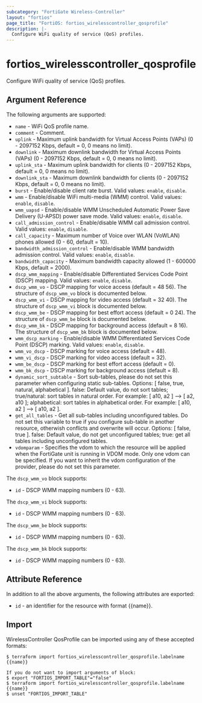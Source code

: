 ```yaml
---
subcategory: "FortiGate Wireless-Controller"
layout: "fortios"
page_title: "FortiOS: fortios_wirelesscontroller_qosprofile"
description: |-
  Configure WiFi quality of service (QoS) profiles.
---
```


# fortios_wirelesscontroller_qosprofile
Configure WiFi quality of service (QoS) profiles.

## Argument Reference

The following arguments are supported:

* `name` - WiFi QoS profile name.
* `comment` - Comment.
* `uplink` - Maximum uplink bandwidth for Virtual Access Points (VAPs) (0 - 2097152 Kbps, default = 0, 0 means no limit).
* `downlink` - Maximum downlink bandwidth for Virtual Access Points (VAPs) (0 - 2097152 Kbps, default = 0, 0 means no limit).
* `uplink_sta` - Maximum uplink bandwidth for clients (0 - 2097152 Kbps, default = 0, 0 means no limit).
* `downlink_sta` - Maximum downlink bandwidth for clients (0 - 2097152 Kbps, default = 0, 0 means no limit).
* `burst` - Enable/disable client rate burst. Valid values: `enable`, `disable`.
* `wmm` - Enable/disable WiFi multi-media (WMM) control. Valid values: `enable`, `disable`.
* `wmm_uapsd` - Enable/disable WMM Unscheduled Automatic Power Save Delivery (U-APSD) power save mode. Valid values: `enable`, `disable`.
* `call_admission_control` - Enable/disable WMM call admission control. Valid values: `enable`, `disable`.
* `call_capacity` - Maximum number of Voice over WLAN (VoWLAN) phones allowed (0 - 60, default = 10).
* `bandwidth_admission_control` - Enable/disable WMM bandwidth admission control. Valid values: `enable`, `disable`.
* `bandwidth_capacity` - Maximum bandwidth capacity allowed (1 - 600000 Kbps, default = 2000).
* `dscp_wmm_mapping` - Enable/disable Differentiated Services Code Point (DSCP) mapping. Valid values: `enable`, `disable`.
* `dscp_wmm_vo` - DSCP mapping for voice access (default = 48 56). The structure of `dscp_wmm_vo` block is documented below.
* `dscp_wmm_vi` - DSCP mapping for video access (default = 32 40). The structure of `dscp_wmm_vi` block is documented below.
* `dscp_wmm_be` - DSCP mapping for best effort access (default = 0 24). The structure of `dscp_wmm_be` block is documented below.
* `dscp_wmm_bk` - DSCP mapping for background access (default = 8 16). The structure of `dscp_wmm_bk` block is documented below.
* `wmm_dscp_marking` - Enable/disable WMM Differentiated Services Code Point (DSCP) marking. Valid values: `enable`, `disable`.
* `wmm_vo_dscp` - DSCP marking for voice access (default = 48).
* `wmm_vi_dscp` - DSCP marking for video access (default = 32).
* `wmm_be_dscp` - DSCP marking for best effort access (default = 0).
* `wmm_bk_dscp` - DSCP marking for background access (default = 8).
* `dynamic_sort_subtable` - Sort sub-tables, please do not set this parameter when configuring static sub-tables. Options: [ false, true, natural, alphabetical ]. false: Default value, do not sort tables; true/natural: sort tables in natural order. For example: [ a10, a2 ] --> [ a2, a10 ]; alphabetical: sort tables in alphabetical order. For example: [ a10, a2 ] --> [ a10, a2 ].
* `get_all_tables` - Get all sub-tables including unconfigured tables. Do not set this variable to true if you configure sub-table in another resource, otherwish conflicts and overwrite will occur. Options: [ false, true ]. false: Default value, do not get unconfigured tables; true: get all tables including unconfigured tables. 
* `vdomparam` - Specifies the vdom to which the resource will be applied when the FortiGate unit is running in VDOM mode. Only one vdom can be specified. If you want to inherit the vdom configuration of the provider, please do not set this parameter.

The `dscp_wmm_vo` block supports:

* `id` - DSCP WMM mapping numbers (0 - 63).

The `dscp_wmm_vi` block supports:

* `id` - DSCP WMM mapping numbers (0 - 63).

The `dscp_wmm_be` block supports:

* `id` - DSCP WMM mapping numbers (0 - 63).

The `dscp_wmm_bk` block supports:

* `id` - DSCP WMM mapping numbers (0 - 63).


## Attribute Reference

In addition to all the above arguments, the following attributes are exported:
* `id` - an identifier for the resource with format {{name}}.

## Import

WirelessController QosProfile can be imported using any of these accepted formats:
```
$ terraform import fortios_wirelesscontroller_qosprofile.labelname {{name}}

If you do not want to import arguments of block:
$ export "FORTIOS_IMPORT_TABLE"="false"
$ terraform import fortios_wirelesscontroller_qosprofile.labelname {{name}}
$ unset "FORTIOS_IMPORT_TABLE"
```
